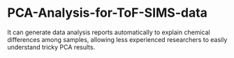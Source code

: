 # PCA-Analysis-for-ToF-SIMS-data
It can generate data analysis reports automatically to explain chemical differences among samples, allowing less experienced researchers to easily understand tricky PCA results. 
